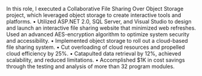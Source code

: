 In this role, I executed a Collaborative File Sharing Over Object Storage
project, which leveraged object storage to create interactive tools and
platforms.
• Utilized ASP.NET 2.0, SQL Server, and Visual Studio to design and launch
an interactive file sharing website that minimized web refreshes. Used an
advanced AES-encryption algorithm to optimize system security and
accessibility.
• Implemented object storage to roll out a cloud-based file sharing system.
• Cut overloading of cloud resources and propelled cloud efficiency by 25%.
• Catapulted data retrieval by 12%, achieved scalability, and reduced
limitations.
• Accomplished $1K in cost savings through the testing and analysis of more
than 32 program modules.
